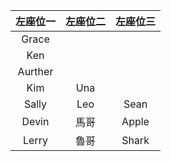 | 左座位一 | 左座位二 | 左座位三 |
| :----:| :----: | :----: |
| Grace |  |  |
| Ken |  |  |
| Aurther |  |  |
| Kim | Una |  |
| Sally | Leo | Sean |
| Devin | 馬哥 | Apple |
| Lerry | 魯哥 | Shark |